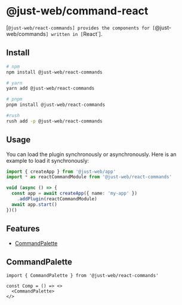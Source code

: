 # @just-web/command-react <!-- omit in toc -->

[`@just-web/react-commands] provides the components for [`@just-web/commands`] written in [`React`].

## Install <!-- omit in toc -->

```sh
# npm
npm install @just-web/react-commands

# yarn
yarn add @just-web/react-commands

# pnpm
pnpm install @just-web/react-commands

#rush
rush add -p @just-web/react-commands
```

## Usage <!-- omit in toc -->

You can load the plugin synchronously or asynchronously.
Here is an example to load it synchronously:

```ts
import { createApp } from '@just-web/app'
import * as reactCommandModule from '@just-web/react-commands'

void (async () => {
  const app = await createApp({ name: 'my-app' })
    .addPlugin(reactCommandModule)
  await app.start()
})()
```

## Features <!-- omit in toc -->

- [CommandPalette](#commandpalette)

## CommandPalette

```tsx
import { CommandPalette } from '@just-web/react-commands'

const Comp = () => <>
  <CommandPalette>
</>
```

[`@just-web/commands`]: https://github.com/justland/just-web/tree/main/plugins/commands
[`@just-web/react-commands`]: https://github.com/justland/just-web/tree/main/components/react-commands
[`React`]: https://reactjs.org/
